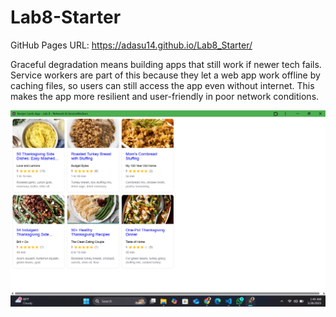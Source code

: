 # Lab8-Starter
GitHub Pages URL: https://adasu14.github.io/Lab8_Starter/

Graceful degradation means building apps that still work if newer tech fails. Service workers are part of this because they let a web app work offline by caching files, so users can still access the app even without internet. This makes the app more resilient and user-friendly in poor network conditions.

![alt text](pwa.png)
